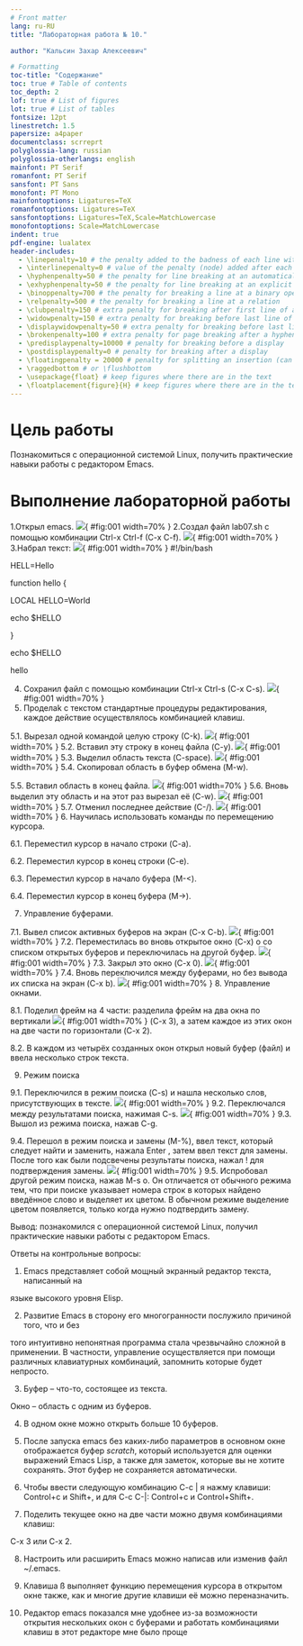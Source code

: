 ```yaml
---
# Front matter
lang: ru-RU
title: "Лабораторная работа № 10."

author: "Кальсин Захар Алексеевич"

# Formatting
toc-title: "Содержание"
toc: true # Table of contents
toc_depth: 2
lof: true # List of figures
lot: true # List of tables
fontsize: 12pt
linestretch: 1.5
papersize: a4paper
documentclass: scrreprt
polyglossia-lang: russian
polyglossia-otherlangs: english
mainfont: PT Serif
romanfont: PT Serif
sansfont: PT Sans
monofont: PT Mono
mainfontoptions: Ligatures=TeX
romanfontoptions: Ligatures=TeX
sansfontoptions: Ligatures=TeX,Scale=MatchLowercase
monofontoptions: Scale=MatchLowercase
indent: true
pdf-engine: lualatex
header-includes:
  - \linepenalty=10 # the penalty added to the badness of each line within a paragraph (no associated penalty node) Increasing the value makes tex try to have fewer lines in the paragraph.
  - \interlinepenalty=0 # value of the penalty (node) added after each line of a paragraph.
  - \hyphenpenalty=50 # the penalty for line breaking at an automatically inserted hyphen
  - \exhyphenpenalty=50 # the penalty for line breaking at an explicit hyphen
  - \binoppenalty=700 # the penalty for breaking a line at a binary operator
  - \relpenalty=500 # the penalty for breaking a line at a relation
  - \clubpenalty=150 # extra penalty for breaking after first line of a paragraph
  - \widowpenalty=150 # extra penalty for breaking before last line of a paragraph
  - \displaywidowpenalty=50 # extra penalty for breaking before last line before a display math
  - \brokenpenalty=100 # extra penalty for page breaking after a hyphenated line
  - \predisplaypenalty=10000 # penalty for breaking before a display
  - \postdisplaypenalty=0 # penalty for breaking after a display
  - \floatingpenalty = 20000 # penalty for splitting an insertion (can only be split footnote in standard LaTeX)
  - \raggedbottom # or \flushbottom
  - \usepackage{float} # keep figures where there are in the text
  - \floatplacement{figure}{H} # keep figures where there are in the text
---
```


# Цель работы

  Познакомиться с операционной системой Linux, получить практические навыки работы с редактором Emacs. 
# Выполнение лабораторной работы

1.Открыл emacs.
![](image/r.png){ #fig:001 width=70% }
2.Создал файл lab07.sh с помощью комбинации Ctrl-x Ctrl-f (C-x C-f).
![](image/0.png){ #fig:001 width=70% }
3.Набрал текст:
![](image/00.png){ #fig:001 width=70% }
#!/bin/bash

HELL=Hello

function hello {

LOCAL HELLO=World

echo $HELLO

}

echo $HELLO

hello

4. Сохранил файл с помощью комбинации Ctrl-x Ctrl-s (C-x C-s).
![](image/000.png){ #fig:001 width=70% }
5. Проделаk с текстом стандартные процедуры редактирования, каждое действие осуществлялось комбинацией клавиш.

5.1. Вырезал одной командой целую строку (С-k).
![](image/0000.png){ #fig:001 width=70% }
5.2. Вставил эту строку в конец файла (C-y).
![](image/00000.png){ #fig:001 width=70% }
5.3. Выделил область текста (C-space).
![](image/000000.png){ #fig:001 width=70% }
5.4. Скопировал область в буфер обмена (M-w).

5.5. Вставил область в конец файла.
![](image/0000000.png){ #fig:001 width=70% }
5.6. Вновь выделил эту область и на этот раз вырезал её (C-w).
![](image/00000000.png){ #fig:001 width=70% }
5.7. Отменил последнее действие (C-/).
![](image/000000000.png){ #fig:001 width=70% }
6. Научилась использовать команды по перемещению курсора.

6.1. Переместил курсор в начало строки (C-a).

6.2. Переместил курсор в конец строки (C-e).

6.3. Переместил курсор в начало буфера (M-<).

6.4. Переместил курсор в конец буфера (M->).

7. Управление буферами.

7.1. Вывел список активных буферов на экран (C-x C-b).
![](image/0000000000.png){ #fig:001 width=70% }
7.2. Переместилась во вновь открытое окно (C-x) o со списком открытых буферов и переключилась на другой буфер.
![](image/1.png){ #fig:001 width=70% }
7.3. Закрыл это окно (C-x 0).
![](image/2.png){ #fig:001 width=70% }
7.4. Вновь переключился между буферами, но без вывода их списка на экран (C-x b).
![](image/3.png){ #fig:001 width=70% }
8. Управление окнами.

8.1. Поделил фрейм на 4 части: разделила фрейм на два окна по вертикали
![](image/4.png){ #fig:001 width=70% }
(C-x 3), а затем каждое из этих окон на две части по горизонтали (C-x 2).

8.2. В каждом из четырёх созданных окон открыл новый буфер (файл) и ввела несколько строк текста.

9. Режим поиска

9.1. Переключился в режим поиска (C-s) и нашла несколько слов, присутствующих в тексте.
![](image/5.png){ #fig:001 width=70% }
9.2. Переключался между результатами поиска, нажимая C-s.
![](image/6.png){ #fig:001 width=70% }
9.3. Вышол из режима поиска, нажав C-g.

9.4. Перешол в режим поиска и замены (M-%), ввел текст, который следует найти и заменить, нажала Enter , затем ввел текст для замены. После того как были подсвечены результаты поиска, нажал ! для подтверждения замены.
![](image/7.png){ #fig:001 width=70% }
9.5. Испробовал другой режим поиска, нажав M-s o. Он отличается от обычного режима тем, что при поиске указывает номера строк в которых найдено введённое слово и выделяет их цветом. В обычном режиме выделение цветом появляется, только когда нужно подтвердить замену.

Вывод: познакомился с операционной системой Linux, получил практические навыки работы с редактором Emacs.

Ответы на контрольные вопросы:

1. Emacs представляет собой мощный экранный редактор текста, написанный на

языке высокого уровня Elisp.

2. Развитие Emacs в сторону его многогранности послужило причиной того, что и без

того интуитивно непонятная программа стала чрезвычайно сложной в применении. В частности, управление осуществляется при помощи различных клавиатурных комбинаций, запомнить которые будет непросто.

3. Буфер – что-то, состоящее из текста.

Окно – область с одним из буферов.

4. В одном окне можно открыть больше 10 буферов.

5. После запуска emacs без каких-либо параметров в основном окне отображается буфер *scratch*, который используется для оценки выражений Emacs Lisp, а также для заметок, которые вы не хотите сохранять. Этот буфер не сохраняется автоматически.

6. Чтобы ввести следующую комбинацию C-c | я нажму клавиши: Control+c и Shift+\, и для C-c C-|: Control+c и Control+Shift+\.

7. Поделить текущее окно на две части можно двумя комбинациями клавиш:

C-x 3 или C-x 2.

8. Настроить или расширить Emacs можно написав или изменив файл ~/.emacs.

9. Клавиша ß выполняет функцию перемещения курсора в открытом окне также, как и многие другие клавиши её можно переназначить.

10. Редактор emacs показался мне удобнее из-за возможности открытия нескольких окон с буферами и работать комбинациями клавиш в этот редакторе мне было проще